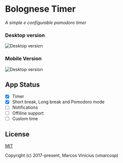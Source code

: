
# Bolognese Timer

*A simple e configurable pomodoro timer*

### Desktop version 
![Desktop version](https://github.com/vmarcosp/bolognese-timer/blob/master/screenshots/desktop.jpg)

### Mobile Version <br/>
![Desktop version](https://github.com/vmarcosp/bolognese-timer/blob/master/screenshots/mobile.jpg)

## App Status
- [X] Timer
- [X] Short break, Long break and Pomodoro mode
- [ ] Notifications
- [ ] Offiline support
- [ ] Custom time

## License

[MIT](http://opensource.org/licenses/MIT)

Copyright (c) 2017-present, Marcos Vinicius (vmarcosp)
